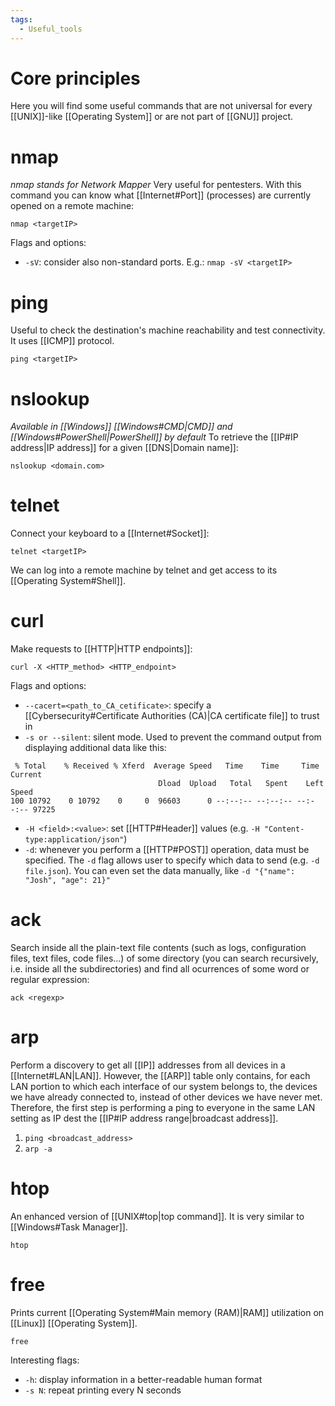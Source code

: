 ```yaml
---
tags:
  - Useful_tools
---
```

# Core principles
Here you will find some useful commands that are not universal for every [[UNIX]]-like [[Operating System]] or are not part of [[GNU]] project.
# nmap
_nmap stands for Network Mapper_
Very useful for pentesters. With this command you can know what [[Internet#Port]] (processes) are currently opened on a remote machine:
```shell
nmap <targetIP>
```
Flags and options:
- ```-sV```: consider also non-standard ports. E.g.: ```nmap -sV <targetIP>```
# ping
Useful to check the destination's machine reachability and test connectivity. It uses [[ICMP]] protocol.
```shell
ping <targetIP>
```
# nslookup
_Available in [[Windows]] [[Windows#CMD|CMD]] and [[Windows#PowerShell|PowerShell]] by default_
To retrieve the [[IP#IP address|IP address]] for a given [[DNS|Domain name]]:
```shell
nslookup <domain.com>
```
# telnet
Connect your keyboard to a [[Internet#Socket]]:
```shell
telnet <targetIP>
```
We can log into a remote machine by telnet and get access to its [[Operating System#Shell]].
# curl
Make requests to [[HTTP|HTTP endpoints]]:
```shell
curl -X <HTTP_method> <HTTP_endpoint>
```
Flags and options:
- `--cacert=<path_to_CA_cetificate>`: specify a [[Cybersecurity#Certificate Authorities (CA)|CA certificate file]] to trust in
- `-s or --silent`: silent mode. Used to prevent the command output from displaying additional data like this:
```
 % Total    % Received % Xferd  Average Speed   Time    Time     Time  Current
                                 Dload  Upload   Total   Spent    Left  Speed
100 10792    0 10792    0     0  96603      0 --:--:-- --:--:-- --:--:-- 97225
```
- `-H <field>:<value>`: set [[HTTP#Header]] values (e.g. `-H "Content-type:application/json"`)
- `-d`: whenever you perform a [[HTTP#POST]] operation, data must be specified. The `-d` flag allows user to specify which data to send (e.g. `-d file.json`). You can even set the data manually, like `-d "{"name": "Josh", "age": 21}"`
# ack
Search inside all the plain-text file contents (such as logs, configuration files, text files, code files...) of some directory (you can search recursively, i.e. inside all the subdirectories) and find all ocurrences of some word or regular expression:
```shell
ack <regexp>
```
# arp
Perform a discovery to get all [[IP]] addresses from all devices in a [[Internet#LAN|LAN]]. However, the [[ARP]] table only contains, for each LAN portion to which each interface of our system belongs to, the devices we have already connected to, instead of other devices we have never met. Therefore, the first step is performing a ping to everyone in the same LAN setting as IP dest the [[IP#IP address range|broadcast address]].
1. `ping <broadcast_address>`
2. `arp -a`
# htop
An enhanced version of [[UNIX#top|top command]]. It is very similar to [[Windows#Task Manager]].
```shell
htop
```
# free
Prints current [[Operating System#Main memory (RAM)|RAM]] utilization on [[Linux]] [[Operating System]].
```shell
free
```
Interesting flags:
- `-h`: display information in a better-readable human format
- `-s N`: repeat printing every N seconds